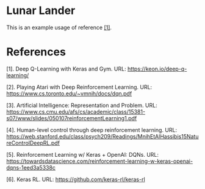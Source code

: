 # Lunar Lander

This is an example usage of reference [[1]](#1).

# References

<a id="1">[1].</a> Deep Q-Learning with Keras and Gym. URL: https://keon.io/deep-q-learning/

<a id="2">[2].</a> Playing Atari with Deep Reinforcement Learning. URL: https://www.cs.toronto.edu/~vmnih/docs/dqn.pdf

<a id="3">[3].</a> Artificial Intelligence: Representation and Problem. URL: https://www.cs.cmu.edu/afs/cs/academic/class/15381-s07/www/slides/050107reinforcementLearning1.pdf

<a id="4">[4].</a> Human-level control through deep reinforcement learning. URL: https://web.stanford.edu/class/psych209/Readings/MnihEtAlHassibis15NatureControlDeepRL.pdf

<a id="5">[5].</a> Reinforcement Learning w/ Keras + OpenAI: DQNs. URL: https://towardsdatascience.com/reinforcement-learning-w-keras-openai-dqns-1eed3a5338c

<a id="6">[6].</a> Keras RL. URL: https://github.com/keras-rl/keras-rl
